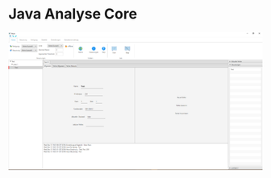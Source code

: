# Java Analyse Core

![Startbild der Anwendung - Analyse Core](https://raw.githubusercontent.com/eberlful/Java/master/S7Connector/Hauptmenu.PNG)